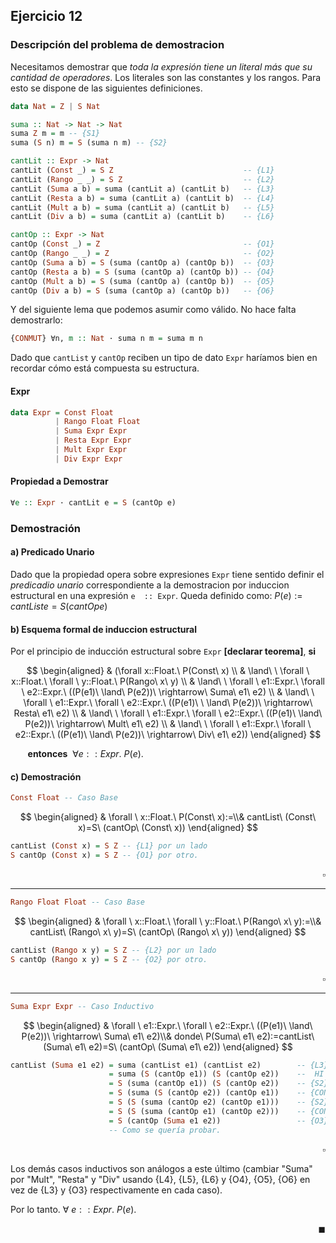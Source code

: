 ## Ejercicio 12
### Descripción del problema de demostracion
Necesitamos demostrar que *toda la expresión tiene un literal más que su cantidad de operadores*. Los literales son las constantes y los rangos. Para esto se dispone de las siguientes definiciones.

```haskell
data Nat = Z | S Nat

suma :: Nat -> Nat -> Nat
suma Z m = m -- {S1}
suma (S n) m = S (suma n m) -- {S2}

cantLit :: Expr -> Nat
cantLit (Const _) = S Z                             -- {L1}
cantLit (Rango _ _) = S Z                           -- {L2}
cantLit (Suma a b) = suma (cantLit a) (cantLit b)   -- {L3}
cantLit (Resta a b) = suma (cantLit a) (cantLit b)  -- {L4}
cantLit (Mult a b) = suma (cantLit a) (cantLit b)   -- {L5}
cantLit (Div a b) = suma (cantLit a) (cantLit b)    -- {L6}

cantOp :: Expr -> Nat
cantOp (Const _) = Z                                -- {O1}
cantOp (Rango _ _) = Z                              -- {O2}
cantOp (Suma a b) = S (suma (cantOp a) (cantOp b))  -- {O3}
cantOp (Resta a b) = S (suma (cantOp a) (cantOp b)) -- {O4}
cantOp (Mult a b) = S (suma (cantOp a) (cantOp b))  -- {O5}
cantOp (Div a b) = S (suma (cantOp a) (cantOp b))   -- {O6}
```

Y del siguiente lema que podemos asumir como válido. No hace falta demostrarlo:

```haskell
{CONMUT} ∀n, m :: Nat · suma n m = suma m n
```

Dado que `cantList` y `cantOp` reciben un tipo de dato `Expr` haríamos bien en recordar cómo está compuesta su estructura.

#### Expr
```haskell
data Expr = Const Float
          | Rango Float Float  
          | Suma Expr Expr
          | Resta Expr Expr
          | Mult Expr Expr
          | Div Expr Expr
```

#### Propiedad a Demostrar
```haskell
∀e :: Expr · cantLit e = S (cantOp e)
```

### Demostración
#### a) Predicado Unario
Dado que la propiedad opera sobre expresiones `Expr` tiene sentido definir el *predicadio unario* correspondiente a la demostracion por induccion estructural en una expresión `e 
:: Expr`. Queda definido como: $P(e):=cantList e = S (cantOp e)$
#### b) Esquema formal de induccion estructural
Por el principio de inducción estructural sobre `Expr` **[declarar teorema]**, **si**

$$
\begin{aligned}
& (\forall x::Float.\ P(Const\ x) \\
& \land\ \ \forall \ x::Float.\ \forall \ y::Float.\ P(Rango\ x\ y) \\
& \land\ \ \forall \ e1::Expr.\ \forall \ e2::Expr.\ ((P(e1)\ \land\ P(e2))\ \rightarrow\ Suma\ e1\ e2) \\
& \land\ \ \forall \ e1::Expr.\ \forall \ e2::Expr.\ ((P(e1)\ \ \land\ P(e2))\ \rightarrow\ Resta\ e1\ e2) \\
& \land\ \ \forall \ e1::Expr.\ \forall \ e2::Expr.\ ((P(e1)\ \land\ P(e2))\ \rightarrow\ Mult\ e1\ e2) \\
& \land\ \ \forall \ e1::Expr.\ \forall \ e2::Expr.\ ((P(e1)\ \land\ P(e2))\ \rightarrow\ Div\ e1\ e2))
\end{aligned}
$$

&nbsp;&nbsp;&nbsp;&nbsp;&nbsp;&nbsp; **entonces** $\ \forall e::Expr.\ P(e).$

#### c) Demostración
```haskell
Const Float -- Caso Base
```
$$
\begin{aligned}
& \forall \ x::Float.\ P(Const\ x):=\\& cantList\ (Const\ x)=S\ (cantOp\ (Const\ x))
\end{aligned}
$$
```haskell
cantList (Const x) = S Z -- {L1} por un lado
S cantOp (Const x) = S Z -- {O1} por otro. 
```

<div align="right">

$\square$
</div>

---

```haskell
Rango Float Float -- Caso Base
```

$$
\begin{aligned}
& \forall \ x::Float.\ \forall \ y::Float.\ P(Rango\ x\ y):=\\& cantList\ (Rango\ x\ y)=S\ (cantOp\ (Rango\ x\ y))
\end{aligned}
$$
```haskell
cantList (Rango x y) = S Z -- {L2} por un lado
S cantOp (Rango x y) = S Z -- {O2} por otro. 
```
<div align="right">

$\square$
</div>

---

```haskell
Suma Expr Expr -- Caso Inductivo
```

$$
\begin{aligned}
& \forall \ e1::Expr.\ \forall \ e2::Expr.\ ((P(e1)\ \land\ P(e2))\ \rightarrow\ Suma\ e1\ e2)\\& donde\ P(Suma\ e1\ e2):=cantList\ (Suma\ e1\ e2)=S\ (cantOp\ (Suma\ e1\ e2))
\end{aligned}
$$
```haskell
cantList (Suma e1 e2) = suma (cantList e1) (cantList e2)        -- {L3}
                      = suma (S (cantOp e1)) (S (cantOp e2))    --  HI
                      = S (suma (cantOp e1)) (S (cantOp e2))    -- {S2}
                      = S (suma (S (cantOp e2)) (cantOp e1))    -- {CONMUT}
                      = S (S (suma (cantOp e2) (cantOp e1)))    -- {S2}
                      = S (S (suma (cantOp e1) (cantOp e2)))    -- {CONMUT}
                      = S (cantOp (Suma e1 e2))                 -- {O3} 
                      -- Como se quería probar.
```
<div align="right">

$\square$
</div>

Los demás casos inductivos son análogos a este último (cambiar "Suma" por "Mult", "Resta" y "Div" usando {L4}, {L5}, {L6} y {O4}, {O5}, {O6} en vez de {L3} y {O3} respectivamente en cada caso).

Por lo tanto. $\forall\ e::Expr.\ P(e).$
<div align="right">

$\blacksquare$
</div>